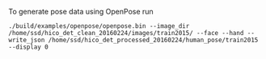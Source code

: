 To generate pose data using OpenPose run 
```
./build/examples/openpose/openpose.bin --image_dir /home/ssd/hico_det_clean_20160224/images/train2015/ --face --hand --write_json /home/ssd/hico_det_processed_20160224/human_pose/train2015 --display 0
```